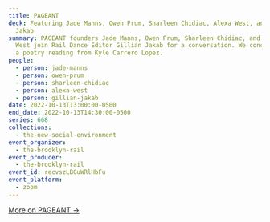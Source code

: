 ```yaml
---
title: PAGEANT
deck: Featuring Jade Manns, Owen Prum, Sharleen Chidiac, Alexa West, and Gillian
  Jakab
summary: PAGEANT founders Jade Manns, Owen Prum, Sharleen Chidiac, and Alexa
  West join Rail Dance Editor Gillian Jakab for a conversation. We conclude with
  a poetry reading from Kyle Carrero Lopez.
people:
  - person: jade-manns
  - person: owen-prum
  - person: sharleen-chidiac
  - person: alexa-west
  - person: gillian-jakab
date: 2022-10-13T13:00:00-0500
end_date: 2022-10-13T14:30:00-0500
series: 668
collections:
  - the-new-social-environment
event_organizer:
  - the-brooklyn-rail
event_producer:
  - the-brooklyn-rail
event_id: recvszLBGuWRlHbFu
event_platform:
  - zoom
---
```

[M﻿ore on PAGEANT →](https://pageant.space/)